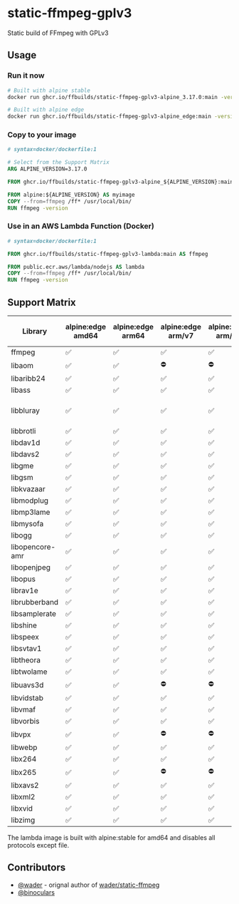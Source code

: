 # static-ffmpeg-gplv3
Static build of FFmpeg with GPLv3

## Usage

### Run it now
```sh
# Built with alpine stable
docker run ghcr.io/ffbuilds/static-ffmpeg-gplv3-alpine_3.17.0:main -version

# Built with alpine edge
docker run ghcr.io/ffbuilds/static-ffmpeg-gplv3-alpine_edge:main -version
```

### Copy to your image
```Dockerfile
# syntax=docker/dockerfile:1

# Select from the Support Matrix
ARG ALPINE_VERSION=3.17.0

FROM ghcr.io/ffbuilds/static-ffmpeg-gplv3-alpine_${ALPINE_VERSION}:main AS ffmpeg

FROM alpine:${ALPINE_VERSION} AS myimage
COPY --from=ffmpeg /ff* /usr/local/bin/
RUN ffmpeg -version
```

### Use in an AWS Lambda Function (Docker)
```Dockerfile
# syntax=docker/dockerfile:1

FROM ghcr.io/ffbuilds/static-ffmpeg-gplv3-lambda:main AS ffmpeg

FROM public.ecr.aws/lambda/nodejs AS lambda
COPY --from=ffmpeg /ff* /usr/local/bin/
RUN ffmpeg -version
```

## Support Matrix

| Library | alpine:edge amd64 | alpine:edge arm64 | alpine:edge arm/v7 | alpine:edge arm/v6 | alpine:3.17.0 amd64 | alpine:3.17.0 arm64 | alpine:3.17.0 arm/v7 | alpine:3.17.0 arm/v6 | lambda (alpine:3.17.0 amd64) | Comments |
| --- | --- | --- | --- | --- | --- | --- | --- | --- | --- | --- |
| ffmpeg          | ✅ | ✅ | ✅ | ✅ | ✅ | ✅ | ✅ | ✅ | ✅ | |
| libaom          | ✅ | ✅ | ⛔️ | ⛔️ | ✅ | ✅ | ⛔️ | ⛔️ | ✅ | |
| libaribb24      | ✅ | ✅ | ✅ | ✅ | ✅ | ✅ | ✅ | ✅ | ✅ | |
| libass          | ✅ | ✅ | ✅ | ✅ | ✅ | ✅ | ✅ | ✅ | ✅ | |
| libbluray       | ✅ | ✅ | ✅ | ✅ | ✅ | ✅ | ✅ | ✅ | ✅ | Built without freetype |
| libbrotli       | ✅ | ✅ | ✅ | ✅ | ✅ | ✅ | ✅ | ✅ | ✅ | |
| libdav1d        | ✅ | ✅ | ✅ | ✅ | ✅ | ✅ | ✅ | ✅ | ✅ | |
| libdavs2        | ✅ | ✅ | ✅ | ✅ | ✅ | ✅ | ✅ | ✅ | ✅ | |
| libgme          | ✅ | ✅ | ✅ | ✅ | ✅ | ✅ | ✅ | ✅ | ✅ | |
| libgsm          | ✅ | ✅ | ✅ | ✅ | ✅ | ✅ | ✅ | ✅ | ✅ | |
| libkvazaar      | ✅ | ✅ | ✅ | ✅ | ✅ | ✅ | ✅ | ✅ | ✅ | |
| libmodplug      | ✅ | ✅ | ✅ | ✅ | ✅ | ✅ | ✅ | ✅ | ✅ | |
| libmp3lame      | ✅ | ✅ | ✅ | ✅ | ✅ | ✅ | ✅ | ✅ | ✅ | |
| libmysofa       | ✅ | ✅ | ✅ | ✅ | ✅ | ✅ | ✅ | ✅ | ✅ | |
| libogg          | ✅ | ✅ | ✅ | ✅ | ✅ | ✅ | ✅ | ✅ | ✅ | |
| libopencore-amr | ✅ | ✅ | ✅ | ✅ | ✅ | ✅ | ✅ | ✅ | ✅ | |
| libopenjpeg     | ✅ | ✅ | ✅ | ✅ | ✅ | ✅ | ✅ | ✅ | ✅ | |
| libopus         | ✅ | ✅ | ✅ | ✅ | ✅ | ✅ | ✅ | ✅ | ✅ | |
| librav1e        | ✅ | ✅ | ✅ | ✅ | ✅ | ✅ | ✅ | ✅ | ✅ | |
| librubberband   | ✅ | ✅ | ✅ | ✅ | ✅ | ✅ | ✅ | ✅ | ✅ | |
| libsamplerate   | ✅ | ✅ | ✅ | ✅ | ✅ | ✅ | ✅ | ✅ | ✅ | |
| libshine        | ✅ | ✅ | ✅ | ✅ | ✅ | ✅ | ✅ | ✅ | ✅ | |
| libspeex        | ✅ | ✅ | ✅ | ✅ | ✅ | ✅ | ✅ | ✅ | ✅ | |
| libsvtav1       | ✅ | ✅ | ✅ | ✅ | ✅ | ✅ | ✅ | ✅ | ✅ | |
| libtheora       | ✅ | ✅ | ✅ | ✅ | ✅ | ✅ | ✅ | ✅ | ✅ | |
| libtwolame      | ✅ | ✅ | ✅ | ✅ | ✅ | ✅ | ✅ | ✅ | ✅ | |
| libuavs3d       | ✅ | ✅ | ⛔️ | ⛔️ | ✅ | ✅ | ⛔️ | ⛔️ | ✅ | |
| libvidstab      | ✅ | ✅ | ✅ | ✅ | ✅ | ✅ | ✅ | ✅ | ✅ | |
| libvmaf         | ✅ | ✅ | ✅ | ✅ | ✅ | ✅ | ✅ | ✅ | ✅ | |
| libvorbis       | ✅ | ✅ | ✅ | ✅ | ✅ | ✅ | ✅ | ✅ | ✅ | |
| libvpx          | ✅ | ✅ | ⛔️ | ⛔️ | ✅ | ✅ | ⛔️ | ⛔️ | ✅ | |
| libwebp         | ✅ | ✅ | ✅ | ✅ | ✅ | ✅ | ✅ | ✅ | ✅ | |
| libx264         | ✅ | ✅ | ✅ | ✅ | ✅ | ✅ | ✅ | ✅ | ✅ | |
| libx265         | ✅ | ✅ | ⛔️ | ⛔️ | ✅ | ✅ | ⛔️ | ⛔️ | ✅ | |
| libxavs2        | ✅ | ✅ | ✅ | ✅ | ✅ | ✅ | ✅ | ✅ | ✅ | |
| libxml2         | ✅ | ✅ | ✅ | ✅ | ✅ | ✅ | ✅ | ✅ | ✅ | |
| libxvid         | ✅ | ✅ | ✅ | ✅ | ✅ | ✅ | ✅ | ✅ | ✅ | |
| libzimg         | ✅ | ✅ | ✅ | ✅ | ✅ | ✅ | ✅ | ✅ | ✅ | |

The lambda image is built with alpine:stable for amd64 and disables all protocols except file.

## Contributors
- [@wader](https://github.com/wader) - orignal author of [wader/static-ffmpeg](https://github.com/wader/static-ffmpeg)
- [@binoculars](https://github.com/binoculars)
